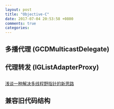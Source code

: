 ```yaml
---
layout: post
title: "Objective-C"
date: 2017-07-04 20:53:58 +0800
comments: true
categories: 
---
```


## 多播代理 (GCDMulticastDelegate)
 
## 代理转发 (IGListAdapterProxy) 

## 
[浅谈一种解决多线程野指针的新思路](http://satanwoo.github.io/2016/10/23/multithread-dangling-pointer/)

## 兼容旧代码结构